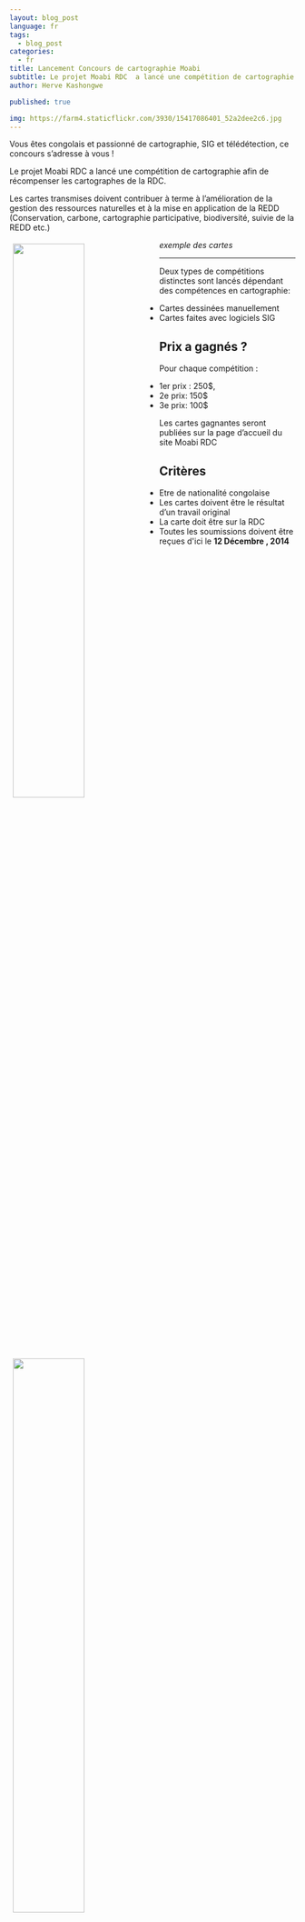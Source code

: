 ```yaml
---
layout: blog_post
language: fr
tags:
  - blog_post
categories:
  - fr
title: Lancement Concours de cartographie Moabi
subtitle: Le projet Moabi RDC  a lancé une compétition de cartographie afin de récompenser les cartographes de la RDC.
author: Herve Kashongwe

published: true

img: https://farm4.staticflickr.com/3930/15417086401_52a2dee2c6.jpg
---
```

Vous êtes congolais et passionné de cartographie, SIG et télédétection, ce concours s’adresse à vous !

Le projet Moabi RDC  a lancé une compétition de cartographie afin de récompenser les cartographes de la RDC.

Les cartes transmises doivent contribuer à terme à l’amélioration de la gestion des ressources naturelles et à la mise en application de la REDD (Conservation, carbone, cartographie participative, biodiversité, suivie de la REDD etc.)

<div>
  <img src="http://2.bp.blogspot.com/_59lYK5VQ6Gs/S9kSj38Dg0I/AAAAAAAAAmI/MTgNXj8QFCI/s1600/CARPE_BaseMap_landscapes.jpg" style="float:left; width:50%; padding:6px;" />
  <img src="https://farm4.staticflickr.com/3927/15234028660_b71d21423e_o.png" style="float:left; width:50%; padding:6px;" />
  <span style="clear:both"></span>
</div>

*exemple des cartes*

***

Deux types de compétitions distinctes sont lancés dépendant des compétences en cartographie:

* Cartes dessinées manuellement
* Cartes faites avec logiciels SIG

## Prix a gagnés ?

Pour chaque compétition :

* 1er prix : 250$,
* 2e prix: 150$
* 3e   prix: 100$

Les cartes gagnantes seront publiées sur la page d’accueil du site Moabi RDC


## Critères

* Etre de nationalité congolaise
* Les cartes doivent être le résultat d’un travail original
* La carte doit être sur la RDC
* Toutes les soumissions doivent être reçues d'ici le **12 Décembre , 2014**

